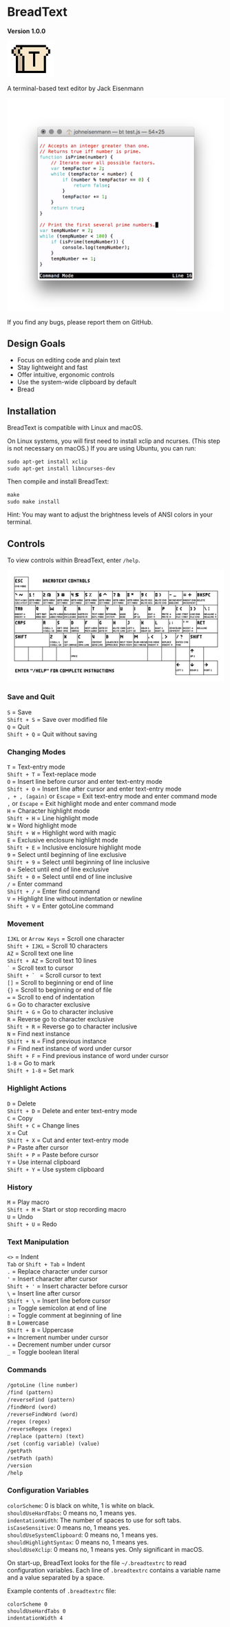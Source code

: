 
# BreadText

**Version 1.0.0**

<img src="logo.png" alt="BreadText logo" width="110" />

A terminal-based text editor by Jack Eisenmann

<img src="screenshot.png" alt="BreadText screenshot" width="538" />

If you find any bugs, please report them on GitHub.

## Design Goals

* Focus on editing code and plain text
* Stay lightweight and fast
* Offer intuitive, ergonomic controls
* Use the system-wide clipboard by default
* Bread

## Installation

BreadText is compatible with Linux and macOS.

On Linux systems, you will first need to install xclip and ncurses. (This step is not necessary on macOS.) If you are using Ubuntu, you can run:

```
sudo apt-get install xclip
sudo apt-get install libncurses-dev
```

Then compile and install BreadText:

```
make
sudo make install
```

Hint: You may want to adjust the brightness levels of ANSI colors in your terminal.

## Controls

To view controls within BreadText, enter `/help`.

<img src="commands.gif" alt="BreadText controls" />

### Save and Quit

`S` = Save  
`Shift + S` = Save over modified file  
`Q` = Quit  
`Shift + Q` = Quit without saving

### Changing Modes

`T` = Text-entry mode  
`Shift + T` = Text-replace mode  
`O` = Insert line before cursor and enter text-entry mode  
`Shift + O` = Insert line after cursor and enter text-entry mode  
`, + , (again)` or `Escape` = Exit text-entry mode and enter command mode  
`,` or `Escape` = Exit highlight mode and enter command mode  
`H` = Character highlight mode  
`Shift + H` = Line highlight mode  
`W` = Word highlight mode  
`Shift + W` = Highlight word with magic  
`E` = Exclusive enclosure highlight mode  
`Shift + E` = Inclusive enclosure highlight mode  
`9` = Select until beginning of line exclusive  
`Shift + 9` = Select until beginning of line inclusive  
`0` = Select until end of line exclusive  
`Shift + 0` = Select until end of line inclusive  
`/` = Enter command  
`Shift + /` = Enter find command  
`V` = Highlight line without indentation or newline  
`Shift + V` = Enter gotoLine command

### Movement

`IJKL` or `Arrow Keys` = Scroll one character  
`Shift + IJKL` = Scroll 10 characters  
`AZ` = Scroll text one line  
`Shift + AZ` = Scroll text 10 lines  
`` ` `` = Scroll text to cursor  
``Shift + ` `` = Scroll cursor to text  
`[]` = Scroll to beginning or end of line  
`{}` = Scroll to beginning or end of file  
`=` = Scroll to end of indentation  
`G` = Go to character exclusive  
`Shift + G` = Go to character inclusive  
`R` = Reverse go to character exclusive  
`Shift + R` = Reverse go to character inclusive  
`N` = Find next instance  
`Shift + N` = Find previous instance  
`F` = Find next instance of word under cursor  
`Shift + F` = Find previous instance of word under cursor  
`1-8` = Go to mark  
`Shift + 1-8` = Set mark

### Highlight Actions

`D` = Delete  
`Shift + D` = Delete and enter text-entry mode  
`C` = Copy  
`Shift + C` = Change lines  
`X` = Cut  
`Shift + X` = Cut and enter text-entry mode  
`P` = Paste after cursor  
`Shift + P` = Paste before cursor  
`Y` = Use internal clipboard  
`Shift + Y` = Use system clipboard

### History

`M` = Play macro  
`Shift + M` = Start or stop recording macro  
`U` = Undo  
`Shift + U` = Redo

### Text Manipulation

`<>` = Indent  
`Tab` or `Shift + Tab` = Indent  
`.` = Replace character under cursor  
`'` = Insert character after cursor  
`Shift + '` = Insert character before cursor  
`\` = Insert line after cursor  
`Shift + \` = Insert line before cursor  
`;` = Toggle semicolon at end of line  
`:` = Toggle comment at beginning of line  
`B` = Lowercase  
`Shift + B` = Uppercase  
`+` = Increment number under cursor  
`-` = Decrement number under cursor  
`_` = Toggle boolean literal

### Commands

`/gotoLine (line number)`  
`/find (pattern)`  
`/reverseFind (pattern)`  
`/findWord (word)`  
`/reverseFindWord (word)`  
`/regex (regex)`  
`/reverseRegex (regex)`  
`/replace (pattern) (text)`  
`/set (config variable) (value)`  
`/getPath`  
`/setPath (path)`  
`/version`  
`/help`

### Configuration Variables

`colorScheme`: 0 is black on white, 1 is white on black.  
`shouldUseHardTabs`: 0 means no, 1 means yes.  
`indentationWidth`: The number of spaces to use for soft tabs.  
`isCaseSensitive`: 0 means no, 1 means yes.  
`shouldUseSystemClipboard`: 0 means no, 1 means yes.  
`shouldHighlightSyntax`: 0 means no, 1 means yes.  
`shouldUseXclip`: 0 means no, 1 means yes. Only significant in macOS.

On start-up, BreadText looks for the file `~/.breadtextrc` to read configuration variables. Each line of `.breadtextrc` contains a variable name and a value separated by a space.

Example contents of `.breadtextrc` file:

```
colorScheme 0
shouldUseHardTabs 0
indentationWidth 4
```
